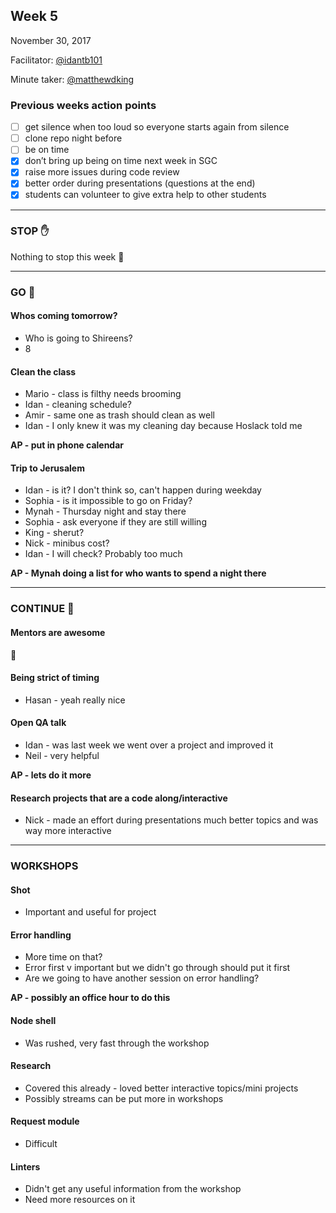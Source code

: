 ## Week 5

November 30, 2017

Facilitator: [@idantb101](https://www.github.com/idantb101)

Minute taker: [@matthewdking](https://www.github.com/matthewdking)

### Previous weeks action points

- [ ] get silence when too loud so everyone starts again from silence
- [ ] clone repo night before
- [ ] be on time
- [x] don’t bring up being on time next week in SGC
- [x] raise more issues during code review
- [x] better order during presentations (questions at the end)
- [x] students can volunteer to give extra help to other students

---
### STOP :hand:

Nothing to stop this week :tada:

---
### GO :running:

#### Whos coming tomorrow?
- Who is going to Shireens?
- 8

#### Clean the class
- Mario - class is filthy needs brooming
- Idan - cleaning schedule?
- Amir - same one as trash should clean as well
- Idan - I only knew it was my cleaning day because Hoslack told me

**AP - put in phone calendar**

#### Trip to Jerusalem
- Idan - is it? I don't think so, can't happen during weekday
- Sophia - is it impossible to go on Friday?
- Mynah - Thursday night and stay there
- Sophia - ask everyone if they are still willing
- King - sherut?
- Nick - minibus cost?
- Idan - I will check? Probably too much

**AP - Mynah doing a list for who wants to spend a night there**

---
### CONTINUE :dancer:

#### Mentors are awesome
:clap:

#### Being strict of timing
- Hasan - yeah really nice

#### Open QA talk
- Idan - was last week we went over a project and improved it
- Neil - very helpful

**AP - lets do it more**

#### Research projects that are a code along/interactive
- Nick - made an effort during presentations much better topics and was way more interactive

---
### WORKSHOPS

#### Shot
- Important and useful for project

#### Error handling
- More time on that?
- Error first v important but we didn't go through should put it first
- Are we going to have another session on error handling?

**AP - possibly an office hour to do this**

#### Node shell
- Was rushed, very fast through the workshop

#### Research
- Covered this already - loved better interactive topics/mini projects
- Possibly streams can be put more in workshops

#### Request module
- Difficult

#### Linters
- Didn't get any useful information from the workshop
- Need more resources on it
